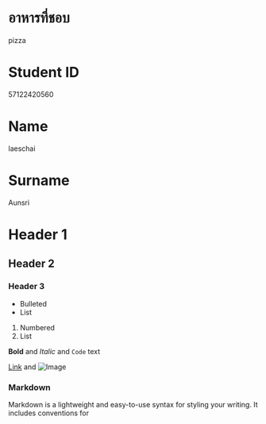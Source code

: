 # อาหารที่ชอบ
pizza
# Student ID
57122420560
# Name
laeschai
# Surname
Aunsri

# Header 1
## Header 2
### Header 3

- Bulleted
- List

1. Numbered
2. List

**Bold** and _Italic_ and `Code` text

[Link](url) and ![Image](src)

### Markdown

Markdown is a lightweight and easy-to-use syntax for styling your writing. It includes conventions for
